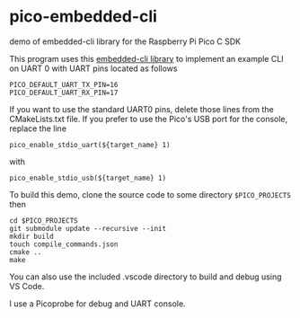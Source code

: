 # pico-embedded-cli
demo of embedded-cli library for the Raspberry Pi Pico C SDK

This program uses this [embedded-cli library](https://github.com/funbiscuit/embedded-cli)
to implement an example CLI on UART 0 with UART pins located as follows

```
PICO_DEFAULT_UART_TX_PIN=16
PICO_DEFAULT_UART_RX_PIN=17
```

If you want to use the standard UART0 pins, delete those lines from the CMakeLists.txt file.
If you prefer to use the Pico's USB port for the console, replace the line

```
pico_enable_stdio_uart(${target_name} 1)
```

with

```
pico_enable_stdio_usb(${target_name} 1)
```


To build this demo, clone the source code to some directory `$PICO_PROJECTS` then

```
cd $PICO_PROJECTS
git submodule update --recursive --init
mkdir build
touch compile_commands.json
cmake ..
make
```

You can also use the included .vscode directory to build and debug using VS Code.

I use a Picoprobe for debug and UART console.

